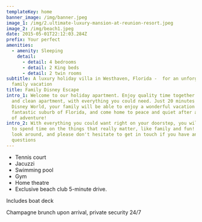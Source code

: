 ```yaml
---
templateKey: home
banner_image: /img/banner.jpeg
image_1: /img/2.ultimate-luxury-mansion-at-reunion-resort.jpeg
image_2: /img/beach1.jpeg
date: 2015-05-01T22:12:03.284Z
prefix: Your perfect
amenities:
  - amenity: Sleeping
    detail:
      - detail: 4 bedrooms
      - detail: 2 King beds
      - detail: 2 twin rooms
subtitle: A luxury holiday villa in Westhaven, Florida -  for an unforgettable
  family vacation
title: Family Disney Escape
intro_1: Welcome to our holiday apartment. Enjoy quality time together in a safe
  and clean apartment, with everything you could need. Just 20 minutes  from
  Disney World, your family will be able to enjoy a wonderful vacation in a
  fantastic suburb of Florida, and come home to peace and quiet after a full day
  of adventure!
intro_2: With everything you could want right on your doorstep, you will be able
  to spend time on the things that really matter, like family and fun! Take a
  look around, and please don't hesitate to get in touch if you have any
  questions
---
```


- Tennis court
- Jacuzzi
- Swimming pool
- Gym
- Home theatre
- Exclusive beach club 5-minute drive.

Includes boat deck

Champagne brunch upon arrival, private security 24/7
